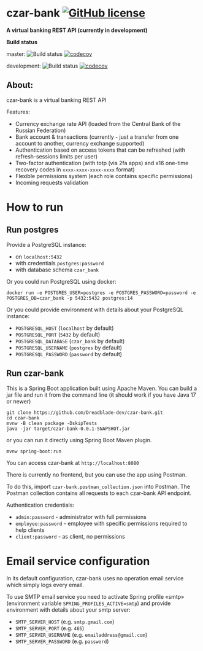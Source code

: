 # czar-bank [![GitHub license](https://img.shields.io/github/license/mashape/apistatus.svg)](https://github.com/Dreadblade-dev/czar-bank/blob/main/LICENSE)

**A virtual banking REST API (currently in development)**

**Build status**

master:
![Build status](https://github.com/dreadblade-dev/czar-bank/actions/workflows/workflow.yml/badge.svg?branch=master)
[![codecov](https://codecov.io/gh/Dreadblade-dev/czar-bank/branch/master/graph/badge.svg?token=AW8IRQMF0T)](https://codecov.io/gh/Dreadblade-dev/czar-bank)

development:
![Build status](https://github.com/dreadblade-dev/czar-bank/actions/workflows/workflow.yml/badge.svg)
[![codecov](https://codecov.io/gh/Dreadblade-dev/czar-bank/branch/development/graph/badge.svg?token=AW8IRQMF0T)](https://codecov.io/gh/Dreadblade-dev/czar-bank)

## About:

czar-bank is a virtual banking REST API

Features:

- Currency exchange rate API (loaded from the Central Bank of the Russian Federation)
- Bank account & transactions (currently - just a transfer from one account to another, currency exchange supported)
- Authentication based on access tokens that can be refreshed (with refresh-sessions limits per user)
- Two-factor authentication (with totp (via 2fa apps) and x16 one-time recovery codes in `xxxx-xxxx-xxxx-xxxx` format)
- Flexible permissions system (each role contains specific permissions)
- Incoming requests validation

# How to run

## Run postgres

Provide a PostgreSQL instance:

- on `localhost:5432`
- with credentials `postgres:password`
- with database schema `czar_bank`

Or you could run PostgreSQL using docker:

```
docker run -e POSTGRES_USER=postgres -e POSTGRES_PASSWORD=password -e POSTGRES_DB=czar_bank -p 5432:5432 postgres:14
```

Or you could provide environment with details about your PostgreSQL instance:

- `POSTGRESQL_HOST` (`localhost` by default)
- `POSTGRESQL_PORT` (`5432` by default)
- `POSTGRESQL_DATABASE` (`czar_bank` by default)
- `POSTGRESQL_USERNAME` (`postgres` by default)
- `POSTGRESQL_PASSWORD` (`password` by default)

## Run czar-bank

This is a Spring Boot application built using Apache Maven. You can build a jar
file and run it from the command line
(it should work if you have Java 17 or newer)

```
git clone https://github.com/Dreadblade-dev/czar-bank.git
cd czar-bank
mvnw -B clean package -DskipTests
java -jar target/czar-bank-0.0.1-SNAPSHOT.jar
```

or you can run it directly using Spring Boot Maven plugin.

```
mvnw spring-boot:run
```

You can access czar-bank at `http://localhost:8080`

There is currently no frontend, but you can use the app using Postman.

To do this, import `czar-bank.postman_collection.json` into Postman.
The Postman collection contains all requests to each czar-bank API endpoint.

Authentication credentials:
- `admin:password` - administrator with full permissions 
- `employee:password` - employee with specific permissions required to help clients
- `client:password` - as client, no permissions

# Email service configuration

In its default configuration, czar-bank uses no operation email service 
which simply logs every email. 

To use SMTP email service you need to activate Spring profile «smtp»
(environment variable `SPRING_PROFILES_ACTIVE=smtp`) and provide
environment with details about your smtp server:

- `SMTP_SERVER_HOST` (e.g. `smtp.gmail.com`)
- `SMTP_SERVER_PORT` (e.g. `465`)
- `SMTP_SERVER_USERNAME` (e.g. `emailaddress@gmail.com`)
- `SMTP_SERVER_PASSWORD` (e.g. `password`)

